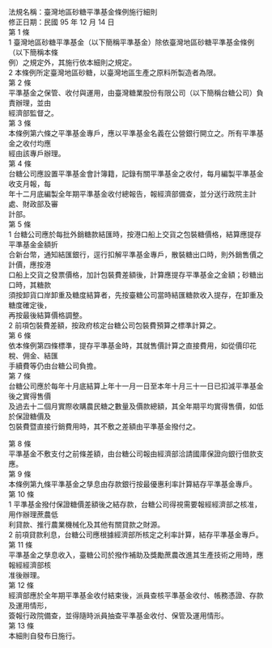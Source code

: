 法規名稱：臺灣地區砂糖平準基金條例施行細則  
修正日期：民國 95 年 12 月 14 日  
第 1 條  
1 臺灣地區砂糖平準基金（以下簡稱平準基金）除依臺灣地區砂糖平準基金條例（以下簡稱本條  
例）之規定外，其施行依本細則之規定。  
2 本條例所定臺灣地區砂糖，以臺灣地區生產之原料所製造者為限。  
第 2 條  
平準基金之保管、收付與運用，由臺灣糖業股份有限公司（以下簡稱台糖公司）負責辦理，並由  
經濟部監督之。  
第 3 條  
本條例第六條之平準基金專戶，應以平準基金名義在公營銀行開立之。所有平準基金之收付均應  
經由該專戶辦理。  
第 4 條  
台糖公司應設置平準基金會計簿籍，記錄有關平準基金之收付，每月編製平準基金收支月報，每  
年十二月底編製全年期平準基金收付總報告，報經濟部備查，並分送行政院主計處、財政部及審  
計部。  
第 5 條  
1 台糖公司應於每批外銷糖款結匯時，按港口船上交貨之包裝糖價格，結算應提存平準基金金額折  
合新台幣，通知結匯銀行，逕行扣解平準基金專戶，散裝糖出口時，則外銷售價之計價，應按港  
口船上交貨之發票價格，加計包裝費差額後，計算應提存平準基金之金額；砂糖出口時，其糖款  
須按卸貨口岸卸重及糖度結算者，先按臺糖公司當時結匯糖款收入提存，在卸重及糖度確定後，  
再按最後結算價格調整。  
2 前項包裝費差額，按政府核定台糖公司包裝費預算之標準計算之。  
第 6 條  
依本條例第四條標準，提存平準基金時，其就售價計算之直接費用，如從價印花稅、佣金、結匯  
手續費等仍由台糖公司負擔。  
第 7 條  
台糖公司應於每年十月底結算上年十一月一日至本年十月三十一日已扣減平準基金後之實得售價  
及過去十二個月實際收購農民糖之數量及價款總額，其全年期平均實得售價，如低於保證糖價及  
包裝費暨直接行銷費用時，其不敷之差額由平準基金撥付之。  


第 8 條  
平準基金不敷支付之前條差額，由台糖公司報由經濟部洽請國庫保證向銀行借款支應。  
第 9 條  
本條例第九條平準基金之孳息由存款銀行按最優惠利率計算結存平準基金專戶。  
第 10 條  
1 平準基金撥付保證糖價差額後之結存款，台糖公司得視需要報經經濟部之核准，用作辦理蔗農低  
利貸款、推行農業機械化及其他有關貸款之財源。  
2 前項貸款利息，台糖公司應根據經濟部所核定之利率計算，結存平準基金專戶。  
第 11 條  
平準基金之孳息收入，臺糖公司於撥作補助及獎勵蔗農改進其生產技術之用時，應報經經濟部核  
准後辦理。  
第 12 條  
經濟部應於全年期平準基金收付結束後，派員查核平準基金收付、帳務憑證、存款及運用情形，  
簽報行政院備查，並得隨時派員抽查平準基金收付、保管及運用情形。  
第 13 條  
本細則自發布日施行。  


